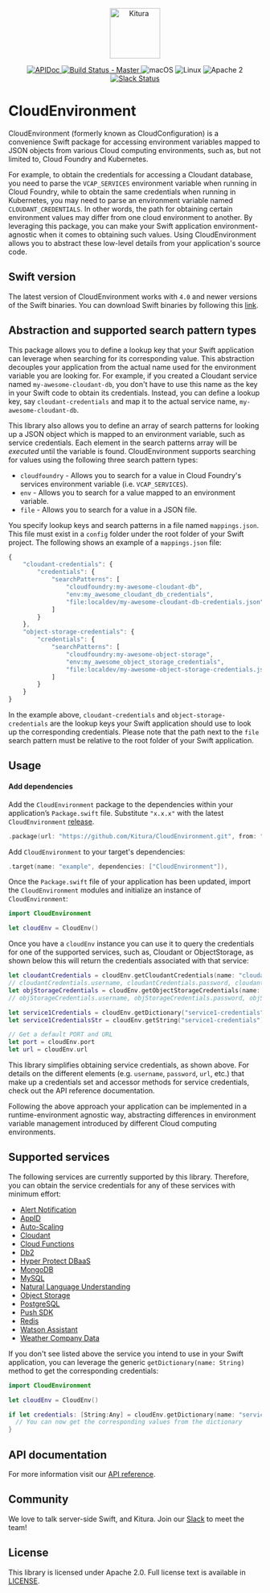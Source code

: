 <p align="center">
    <a href="http://kitura.dev/">
        <img src="https://raw.githubusercontent.com/Kitura/Kitura/master/Sources/Kitura/resources/kitura-bird.svg?sanitize=true" height="100" alt="Kitura">
    </a>
</p>

<p align="center">
<a href="https://kitura.github.io/CloudEnvironment/index.html">
<img src="https://img.shields.io/badge/apidoc-CloudEnvironment-1FBCE4.svg?style=flat" alt="APIDoc">
</a>
    <a href="https://travis-ci.org/Kitura/CloudEnvironment">
    <img src="https://travis-ci.org/Kitura/CloudEnvironment.svg?branch=master" alt="Build Status - Master">
    </a>
    <img src="https://img.shields.io/badge/os-macOS-green.svg?style=flat" alt="macOS">
    <img src="https://img.shields.io/badge/os-linux-green.svg?style=flat" alt="Linux">
    <img src="https://img.shields.io/badge/license-Apache2-blue.svg?style=flat" alt="Apache 2">
    <a href="http://swift-at-ibm-slack.mybluemix.net/">
    <img src="http://swift-at-ibm-slack.mybluemix.net/badge.svg" alt="Slack Status">
    </a>
</p>

# CloudEnvironment
CloudEnvironment (formerly known as CloudConfiguration) is a convenience Swift package for accessing environment variables mapped to JSON objects from various Cloud computing environments, such as, but not limited to, Cloud Foundry and Kubernetes.

For example, to obtain the credentials for accessing a Cloudant database, you need to parse the `VCAP_SERVICES` environment variable when running in Cloud Foundry, while to obtain the same credentials when running in Kubernetes, you may need to parse an environment variable named `CLOUDANT_CREDENTIALS`. In other words, the path for obtaining certain environment values may differ from one cloud environment to another. By leveraging this package, you can make your Swift application environment-agnostic when it comes to obtaining such values. Using CloudEnvironment allows you to abstract these low-level details from your application's source code.

## Swift version
The latest version of CloudEnvironment works with `4.0` and newer versions of the Swift binaries. You can download Swift binaries by following this [link](https://swift.org/download/#releases).

## Abstraction and supported search pattern types
This package allows you to define a lookup key that your Swift application can leverage when searching for its corresponding value. This abstraction decouples your application from the actual name used for the environment variable you are looking for. For example, if you created a Cloudant service named `my-awesome-cloudant-db`, you don't have to use this name as the key in your Swift code to obtain its credentials. Instead, you can define a lookup key, say `cloudant-credentials` and map it to the actual service name, `my-awesome-cloudant-db`.

This library also allows you to define an array of search patterns for looking up a JSON object which is mapped to an environment variable, such as service credentials. Each element in the search patterns array will be *executed* until the variable is found. CloudEnvironment supports searching for values using the following three search pattern types:

- `cloudfoundry` - Allows you to search for a value in Cloud Foundry's services environment variable (i.e. `VCAP_SERVICES`).
- `env` - Allows you to search for a value mapped to an environment variable.
- `file` - Allows you to search for a value in a JSON file.

You specify lookup keys and search patterns in a file named `mappings.json`. This file must exist in a `config` folder under the root folder of your Swift project. The following shows an example of a `mappings.json` file:

```javascript
{
    "cloudant-credentials": {
        "credentials": {
            "searchPatterns": [
                "cloudfoundry:my-awesome-cloudant-db",
                "env:my_awesome_cloudant_db_credentials",
                "file:localdev/my-awesome-cloudant-db-credentials.json"
            ]
        }
    },
    "object-storage-credentials": {
        "credentials": {
            "searchPatterns": [
                "cloudfoundry:my-awesome-object-storage",
                "env:my_awesome_object_storage_credentials",
                "file:localdev/my-awesome-object-storage-credentials.json"
            ]
        }
    }
}
```

In the example above, `cloudant-credentials` and `object-storage-credentials` are the lookup keys your Swift application should use to look up the corresponding credentials. Please note that the path next to the `file` search pattern must be relative to the root folder of your Swift application.

## Usage

#### Add dependencies

Add the `CloudEnvironment` package to the dependencies within your application’s `Package.swift` file. Substitute `"x.x.x"` with the latest `CloudEnvironment` [release](https://github.com/Kitura/CloudEnvironment/releases).

```swift
.package(url: "https://github.com/Kitura/CloudEnvironment.git", from: "x.x.x")
```

Add `CloudEnvironment` to your target's dependencies:

```swift
.target(name: "example", dependencies: ["CloudEnvironment"]),
```

 Once the `Package.swift` file of your application has been updated, import the `CloudEnvironment` modules and initialize an instance of `CloudEnvironment`:

```swift
import CloudEnvironment

let cloudEnv = CloudEnv()
```

Once you have a `cloudEnv` instance you can use it to query the credentials for one of the supported services, such as, Cloudant or ObjectStorage, as shown below this will return the credentials associated with that service:

```swift
let cloudantCredentials = cloudEnv.getCloudantCredentials(name: "cloudant-credentials")
// cloudantCredentials.username, cloudantCredentials.password, cloudantCredentials.url, etc.
let objStorageCredentials = cloudEnv.getObjectStorageCredentials(name: "object-storage-credentials")
// objStorageCredentials.username, objStorageCredentials.password, objStorageCredentials.projectID, etc.

let service1Credentials = cloudEnv.getDictionary("service1-credentials")
let service1CredentialsStr = cloudEnv.getString("service1-credentials")

// Get a default PORT and URL
let port = cloudEnv.port
let url = cloudEnv.url
```

This library simplifies obtaining service credentials, as shown above. For details on the different elements (e.g. `username`, `password`, `url`, etc.) that make up a credentials set and accessor methods for service credentials, check out the API reference documentation.

Following the above approach your application can be implemented in a runtime-environment agnostic way, abstracting differences in environment variable management introduced by different Cloud computing environments.

## Supported services
The following services are currently supported by this library. Therefore, you can obtain the service credentials for any of these services with minimum effort:
- [Alert Notification](https://cloud.ibm.com/catalog/services/alert-notification)
- [AppID](https://cloud.ibm.com/catalog/services/appID)
- [Auto-Scaling](https://cloud.ibm.com/catalog/services/auto-scaling)
- [Cloudant](https://cloud.ibm.com/catalog/services/cloudant)
- [Cloud Functions](https://cloud.ibm.com/openwhisk)
- [Db2](https://cloud.ibm.com/catalog/services/db2-on-cloud)
- [Hyper Protect DBaaS](https://cloud.ibm.com/catalog/services/hyper-protect-dbaas)
- [MongoDB](https://cloud.ibm.com/catalog/services/databases-for-mongodb)
- [MySQL](https://cloud.ibm.com/catalog/services/compose-for-mysql)
- [Natural Language Understanding](https://cloud.ibm.com/catalog/services/natural-language-understanding)
- [Object Storage](https://docs.openstack.org/swift/latest/)
- [PostgreSQL](https://cloud.ibm.com/catalog/services/databases-for-postgresql)
- [Push SDK](https://cloud.ibm.com/catalog/services/push-notifications)
- [Redis](https://cloud.ibm.com/catalog/services/databases-for-redis)
- [Watson Assistant](https://cloud.ibm.com/catalog/services/watson-assistant)
- [Weather Company Data](https://cloud.ibm.com/catalog/services/weather-company-data)

If you don't see listed above the service you intend to use in your Swift application, you can leverage the generic `getDictionary(name: String)` method to get the corresponding credentials:

```swift
import CloudEnvironment

let cloudEnv = CloudEnv()

if let credentials: [String:Any] = cloudEnv.getDictionary(name: "service1-credentials") {
  // You can now get the corresponding values from the dictionary
}
```

## API documentation

For more information visit our [API reference](http://kitura.github.io/CloudEnvironment/).

## Community

We love to talk server-side Swift, and Kitura. Join our [Slack](http://swift-at-ibm-slack.mybluemix.net/) to meet the team!

## License

This library is licensed under Apache 2.0. Full license text is available in [LICENSE](https://github.com/Kitura/CloudEnvironment/blob/master/LICENSE).
